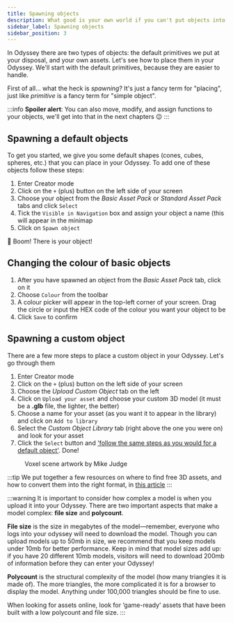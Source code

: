 ```yaml
---
title: Spawning objects
description: What good is your own world if you can't put objects into it? In this article we explain how to add default and personal assets to your Odyssey
sidebar_label: Spawning objects
sidebar_position: 3
---
```


In Odyssey there are two types of objects: the default primitives we put at your disposal, and your own assets. Let's see how to place them in your Odyssey. We'll start with the default primitives, because they are easier to handle.

First of all... what the heck is *spawning*? It's just a fancy term for "placing", just like *primitive* is a fancy term for "simple object".

:::info
**Spoiler alert**: You can also move, modify, and assign functions to your objects, we'll get into that in the next chapters 😉
:::

## Spawning a default objects

To get you started, we give you some default shapes (cones, cubes, spheres, etc.) that you can place in your Odyssey. To add one of these objects follow these steps:

1. Enter Creator mode
2. Click on the `+` (plus) button on the left side of your screen
3. Choose your object from the *Basic Asset Pack* or *Standard Asset Pack* tabs and click `Select`
4. Tick the `Visible in Navigation` box and assign your object a name (this will appear in the minimap
5. Click on `Spawn object`

🧨 Boom! There is your object!

## Changing the colour of basic objects

1. After you have spawned an object from the *Basic Asset Pack* tab, click on it
2. Choose `Colour` from the toolbar
3. A colour picker will appear in the top-left corner of your screen. Drag the circle or input the HEX code of the colour you want your object to be
4. Click `Save` to confirm

## Spawning a custom object

There are a few more steps to place a custom object in your Odyssey. Let's go through them

1. Enter Creator mode
2. Click on the `+` (plus) button on the left side of your screen
3. Choose the *Upload Custom Object* tab on the left
4. Click on `Upload your asset` and choose your custom 3D model (it must be a **.glb** file, the lighter, the better)
5. Choose a name for your asset (as you want it to appear in the library) and click on `Add to library`
6. Select the *Custom Object Library* tab (right above the one you were on) and look for your asset
7. Click the `Select` button and ['follow the same steps as you would for a default object'](#spawning-a-default-object). Done!

<figure>

<figcaption>Voxel scene artwork by Mike Judge</figcaption>
</figure>

:::tip
We put together a few resources on where to find free 3D assets, and how to convert them into the right format, in [this article](https://discover.odyssey.org/blog/quick-guide-to-3d-assets-for-your-odyssey/)
:::

:::warning
It is important to consider how complex a model is when you upload it into your Odyssey. There are two important aspects that make a model complex: **file size** and **polycount**.

**File size** is the size in megabytes of the model—remember, everyone who logs into your odyssey will need to download the model. Though you can upload models up to 50mb in size, we recommend that you keep models under 10mb for better performance. Keep in mind that model sizes add up: if you have 20 different 10mb models, visitors will need to download 200mb of information before they can enter your Odyssey!

**Polycount** is the structural complexity of the model (how many triangles it is made of). The more triangles, the more complicated it is for a browser to display the model. Anything under 100,000 triangles should be fine to use.

When looking for assets online, look for ‘game-ready’ assets that have been built with a low polycount and file size.
:::
